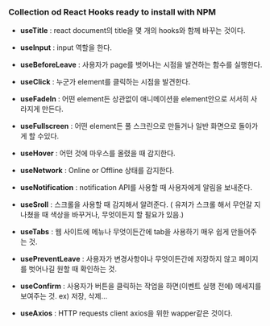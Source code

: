 ### Collection od React Hooks ready to install with NPM

- **useTitle**
  : react document의 title을 몇 개의 hooks와 함께 바꾸는 것이다.

- **useInput**
  : input 역할을 한다.

- **useBeforeLeave**
  : 사용자가 page를 벗어나는 시점을 발견하는 함수를 실행한다.

- **useClick**
  : 누군가 element를 클릭하는 시점을 발견한다.

- **useFadeIn**
  : 어떤 element든 상관없이 애니메이션을 element안으로 서서히 사라지게 만든다.

- **useFullscreen**
  : 어떤 element든 풀 스크린으로 만들거나 일반 화면으로 돌아가게 할 수있다.

- **useHover**
  : 어떤 것에 마우스를 올렸을 때 감지한다.

- **useNetwork**
  : Online or Offline 상태를 감지한다.

- **useNotification**
  : notification API를 사용할 때 사용자에게 알림을 보내준다.

- **useSroll**
  : 스크롤을 사용할 때 감지해서 알려준다.
  ( 유저가 스크롤 해서 무언갈 지나쳤을 때 색상을 바꾸거나, 무엇이든지 할 필요가 있음.)

- **useTabs**
  : 웹 사이트에 메뉴나 무엇이든간에 tab을 사용하기 매우 쉽게 만들어주는 것.

- **usePreventLeave**
  : 사용자가 변경사항이나 무엇이든간에 저장하지 않고 페이지를 벗어나길 원할 때 확인하는 것.

- **useConfirm**
  : 사용자가 버튼을 클릭하는 작업을 하면(이벤트 실행 전에) 메세지를 보여주는 것. ex) 저장, 삭제...

- **useAxios**
  : HTTP requests client axios을 위한 wapper같은 것이다.
